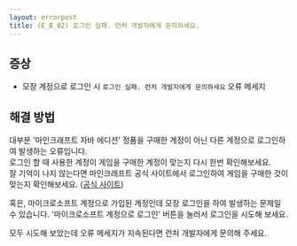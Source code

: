 ```yaml
---
layout: errorpost
title: (E_B_02) 로그인 실패. 런처 개발자에게 문의하세요.
---
```


## 증상

- 모장 계정으로 로그인 시 `로그인 실패. 런처 개발자에게 문의하세요` 오류 메세지

## 해결 방법

대부분 '마인크래프트 자바 에디션' 정품을 구매한 계정이 아닌 다른 계정으로 로그인하여 발생하는 오류입니다.  
로그인 할 때 사용한 계정이 게임을 구매한 계정이 맞는지 다시 한번 확인해보세요.  
잘 기억이 나지 않는다면 마인크래프트 공식 사이트에서 로그인하여 게임을 구매한 것이 맞는지 확인해보세요.  ([공식 사이트](https://minecraft.net))

혹은, 마이크로소프트 계정으로 가입된 계정인데 모장 로그인을 하여 발생하는 문제일 수 있습니다. '마이크로소프트 계정으로 로그인' 버튼을 눌러서 로그인을 시도해 보세요. 

모두 시도해 보았는데 오류 메세지가 지속된다면 런처 개발자에게 문의해 주세요. 